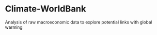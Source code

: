 # Climate-WorldBank
Analysis of raw macroeconomic data to explore potential links with global warming
